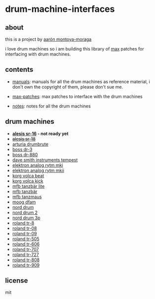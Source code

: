 # drum-machine-interfaces

## about

this is a project by [aarón montoya-moraga](http://montoyamoraga.io/)

i love drum machines so i am building this library of [max](https://en.wikipedia.org/wiki/Max_(software)) patches for interfacing with drum machines.

## contents

* [manuals](https://github.com/montoyamoraga/drum-machine-interfaces/tree/master/manuals): manuals for all the drum machines as reference material, i don't own the copyright of them, please don't sue me.

* [max-patches](https://github.com/montoyamoraga/drum-machine-interfaces/tree/master/patches): max patches to interface with the drum machines

* [notes](https://github.com/montoyamoraga/drum-machine-interfaces/tree/master/notes): notes for all the drum machines

## drum machines

* **[alesis sr-16]() - not ready yet**
* ~~[alesis sr-18]()~~
* [arturia drumbrute]()
* [boss dr-3]()
* [boss dr-880]()
* [dave smith instruments tempest]()
* [elektron analog rytm mki]()
* [elektron analog rytm mkii]()
* [korg volca beat]()
* [korg volca kick]()
* [mfb tanzbär lite]()
* [mfb tanzbär]()
* [mfb tanzmaus]()
* [moog dfam]()
* [nord drum]()
* [nord drum 2]()
* [nord drum 3p]()
* [roland tr-8]()
* [roland tr-08]()
* [roland tr-09]()
* [roland tr-505]()
* [roland tr-606]()
* [roland tr-707]()
* [roland tr-727]()
* [roland tr-808]()
* [roland tr-909]()

## license

mit
